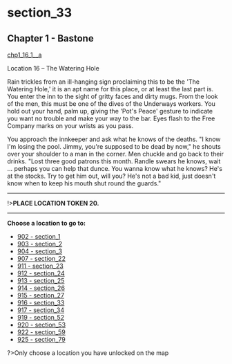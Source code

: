 
# section_33

## Chapter 1 - Bastone

[chp1_16_1__a](../../decomp/app/src/main/res/raw/chp1_16_1__a.mp3 ':include :type=audio')

Location 16 – The Watering Hole

Rain trickles from an ill-hanging sign proclaiming this to be the 'The Watering Hole,' it is an apt name for this place, or at least the last part is. You enter the inn to the sight of gritty faces and dirty mugs. From the look of the men, this must be one of the dives of the Underways workers. You hold out your hand, palm up, giving the 'Pot's Peace' gesture to indicate you want no trouble and make your way to the bar. Eyes flash to the Free Company marks on your wrists as you pass.

You approach the innkeeper and ask what he knows of the deaths. "I know I'm losing the pool. Jimmy, you're supposed to be dead by now," he shouts over your shoulder to a man in the corner. Men chuckle and go back to their drinks. "Lost three good patrons this month. Randle swears he knows, wait … perhaps you can help that dunce. You wanna know what he knows? He's at the stocks. Try to get him out, will you? He's not a bad kid, just doesn't know when to keep his mouth shut round the guards."

---

!>**PLACE LOCATION TOKEN 20.** 

---



**Choose a location to go to:**

- [902 - section_1](output/chapter1/section_1.md)
- [903 - section_2](output/chapter1/section_2.md)
- [904 - section_3](output/chapter1/section_3.md)
- [907 - section_22](output/chapter1/section_22.md)
- [911 - section_23](output/chapter1/section_23.md)
- [912 - section_24](output/chapter1/section_24.md)
- [913 - section_25](output/chapter1/section_25.md)
- [914 - section_26](output/chapter1/section_26.md)
- [915 - section_27](output/chapter1/section_27.md)
- [916 - section_33](output/chapter1/section_33.md)
- [917 - section_34](output/chapter1/section_34.md)
- [919 - section_52](output/chapter1/section_52.md)
- [920 - section_53](output/chapter1/section_53.md)
- [922 - section_59](output/chapter1/section_59.md)
- [925 - section_79](output/chapter1/section_79.md)


?>Only choose a location you have unlocked on the map


